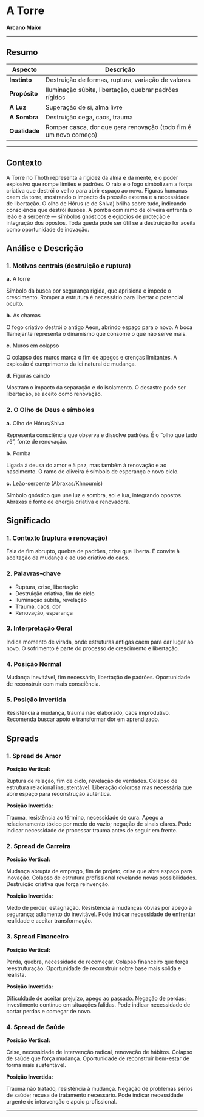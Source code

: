 # A Torre

**Arcano Maior**

---

## Resumo

| Aspecto | Descrição |
|---------|-----------|
| **Instinto** | Destruição de formas, ruptura, variação de valores |
| **Propósito** | Iluminação súbita, libertação, quebrar padrões rígidos |
| **A Luz** | Superação de si, alma livre |
| **A Sombra** | Destruição cega, caos, trauma |
| **Qualidade** | Romper casca, dor que gera renovação (todo fim é um novo começo) |

---

## Contexto

A Torre no Thoth representa a rigidez da alma e da mente, e o poder explosivo que rompe limites e padrões. O raio e o fogo simbolizam a força criativa que destrói o velho para abrir espaço ao novo. Figuras humanas caem da torre, mostrando o impacto da pressão externa e a necessidade de libertação. O olho de Hórus (e de Shiva) brilha sobre tudo, indicando consciência que destrói ilusões. A pomba com ramo de oliveira enfrenta o leão e a serpente — símbolos gnósticos e egípcios de proteção e integração dos opostos. Toda queda pode ser útil se a destruição for aceita como oportunidade de inovação.

## Análise e Descrição

### 1. Motivos centrais (destruição e ruptura)

**a.** A torre

Símbolo da busca por segurança rígida, que aprisiona e impede o crescimento. Romper a estrutura é necessário para libertar o potencial oculto.

**b.** As chamas

O fogo criativo destrói o antigo Aeon, abrindo espaço para o novo. A boca flamejante representa o dinamismo que consome o que não serve mais.

**c.** Muros em colapso

O colapso dos muros marca o fim de apegos e crenças limitantes. A explosão é cumprimento da lei natural de mudança.

**d.** Figuras caindo

Mostram o impacto da separação e do isolamento. O desastre pode ser libertação, se aceito como renovação.

### 2. O Olho de Deus e símbolos

**a.** Olho de Hórus/Shiva

Representa consciência que observa e dissolve padrões. É o “olho que tudo vê”, fonte de renovação.

**b.** Pomba

Ligada à deusa do amor e à paz, mas também à renovação e ao nascimento. O ramo de oliveira é símbolo de esperança e novo ciclo.

**c.** Leão-serpente (Abraxas/Khnoumis)

Símbolo gnóstico que une luz e sombra, sol e lua, integrando opostos. Abraxas é fonte de energia criativa e renovadora.

## Significado

### 1. Contexto (ruptura e renovação)

Fala de fim abrupto, quebra de padrões, crise que liberta. É convite à aceitação da mudança e ao uso criativo do caos.

### 2. Palavras‑chave

- Ruptura, crise, libertação
- Destruição criativa, fim de ciclo
- Iluminação súbita, revelação
- Trauma, caos, dor
- Renovação, esperança

### 3. Interpretação Geral

Indica momento de virada, onde estruturas antigas caem para dar lugar ao novo. O sofrimento é parte do processo de crescimento e libertação.

### 4. Posição Normal

Mudança inevitável, fim necessário, libertação de padrões. Oportunidade de reconstruir com mais consciência.

### 5. Posição Invertida

Resistência à mudança, trauma não elaborado, caos improdutivo. Recomenda buscar apoio e transformar dor em aprendizado.

## Spreads

### 1. Spread de Amor

**Posição Vertical:**

Ruptura de relação, fim de ciclo, revelação de verdades. Colapso de estrutura relacional insustentável. Liberação dolorosa mas necessária que abre espaço para reconstrução autêntica.

**Posição Invertida:**

Trauma, resistência ao término, necessidade de cura. Apego a relacionamento tóxico por medo do vazio; negação de sinais claros. Pode indicar necessidade de processar trauma antes de seguir em frente.

### 2. Spread de Carreira

**Posição Vertical:**

Mudança abrupta de emprego, fim de projeto, crise que abre espaço para inovação. Colapso de estrutura profissional revelando novas possibilidades. Destruição criativa que força reinvenção.

**Posição Invertida:**

Medo de perder, estagnação. Resistência a mudanças óbvias por apego à segurança; adiamento do inevitável. Pode indicar necessidade de enfrentar realidade e aceitar transformação.

### 3. Spread Financeiro

**Posição Vertical:**

Perda, quebra, necessidade de recomeçar. Colapso financeiro que força reestruturação. Oportunidade de reconstruir sobre base mais sólida e realista.

**Posição Invertida:**

Dificuldade de aceitar prejuízo, apego ao passado. Negação de perdas; investimento contínuo em situações falidas. Pode indicar necessidade de cortar perdas e começar de novo.

### 4. Spread de Saúde

**Posição Vertical:**

Crise, necessidade de intervenção radical, renovação de hábitos. Colapso de saúde que força mudança. Oportunidade de reconstruir bem-estar de forma mais sustentável.

**Posição Invertida:**

Trauma não tratado, resistência à mudança. Negação de problemas sérios de saúde; recusa de tratamento necessário. Pode indicar necessidade urgente de intervenção e apoio profissional.

---


